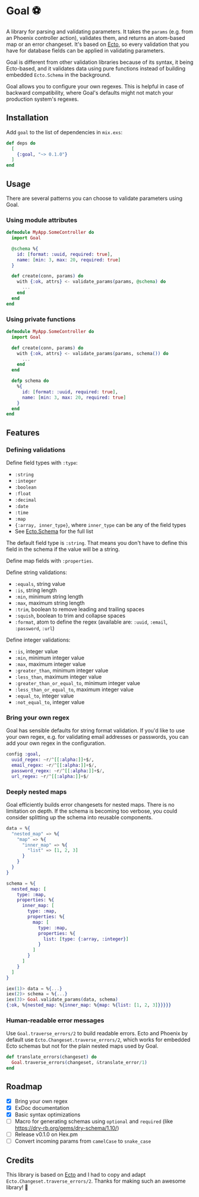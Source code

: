 # Goal ⚽

A library for parsing and validating parameters. It takes the `params` (e.g. from an Phoenix controller action), validates them, and returns an atom-based map or an error changeset. It's based on [Ecto](https://github.com/elixir-ecto/ecto), so every validation that you have for database fields can be applied in validating parameters.

Goal is different from other validation libraries because of its syntax, it being Ecto-based, and it validates data using pure functions instead of building embedded `Ecto.Schema` in the background.

Goal allows you to configure your own regexes. This is helpful in case of backward compatibility, where Goal's defaults might not match your production system's regexes.

## Installation

Add `goal` to the list of dependencies in `mix.exs`:

```elixir
def deps do
  [
    {:goal, "~> 0.1.0"}
  ]
end
```

## Usage

There are several patterns you can choose to validate parameters using Goal.

### Using module attributes

```elixir
defmodule MyApp.SomeController do
  import Goal

  @schema %{
    id: [format: :uuid, required: true],
    name: [min: 3, max: 20, required: true]
  }

  def create(conn, params) do
    with {:ok, attrs} <- validate_params(params, @schema) do
      ...
    end
  end
end
```

### Using private functions

```elixir
defmodule MyApp.SomeController do
  import Goal

  def create(conn, params) do
    with {:ok, attrs} <- validate_params(params, schema()) do
      ...
    end
  end

  defp schema do
    %{
      id: [format: :uuid, required: true],
      name: [min: 3, max: 20, required: true]
    }
  end
end
```

## Features

### Defining validations

Define field types with `:type`:

- `:string`
- `:integer`
- `:boolean`
- `:float`
- `:decimal`
- `:date`
- `:time`
- `:map`
- `{:array, inner_type}`, where `inner_type` can be any of the field types
- See [Ecto.Schema](https://hexdocs.pm/ecto/Ecto.Schema.html#module-primitive-types) for the full list

The default field type is `:string`. That means you don't have to define this field in the schema
if the value will be a string.

Define map fields with `:properties`.

Define string validations:

- `:equals`, string value
- `:is`, string length
- `:min`, minimum string length
- `:max`, maximum string length
- `:trim`, boolean to remove leading and trailing spaces
- `:squish`, boolean to trim and collapse spaces
- `:format`, atom to define the regex (available are: `:uuid`, `:email`, `:password`, `:url`)

Define integer validations:

- `:is`, integer value
- `:min`, minimum integer value
- `:max`, maximum integer value
- `:greater_than`, minimum integer value
- `:less_than`, maximum integer value
- `:greater_than_or_equal_to`, minimum integer value
- `:less_than_or_equal_to`, maximum integer value
- `:equal_to`, integer value
- `:not_equal_to`, integer value

### Bring your own regex

Goal has sensible defaults for string format validation. If you'd like to use your own regex, e.g. for validating email addresses or passwords, you can add your own regex in the configuration.

```elixir
config :goal,
  uuid_regex: ~r/^[[:alpha:]]+$/,
  email_regex: ~r/^[[:alpha:]]+$/,
  password_regex: ~r/^[[:alpha:]]+$/,
  url_regex: ~r/^[[:alpha:]]+$/
```

### Deeply nested maps

Goal efficiently builds error changesets for nested maps. There is no limitation on depth. If the schema is becoming too verbose, you could consider splitting up the schema into reusable components.

```elixir
data = %{
  "nested_map" => %{
    "map" => %{
      "inner_map" => %{
        "list" => [1, 2, 3]
      }
    }
  }
}

schema = %{
  nested_map: [
    type: :map,
    properties: %{
      inner_map: [
        type: :map,
        properties: %{
          map: [
            type: :map,
            properties: %{
              list: [type: {:array, :integer}]
            }
          ]
        }
      ]
    }
  ]
}

iex(1)> data = %{...}
iex(2)> schema = %{...}
iex(3)> Goal.validate_params(data, schema)
{:ok, %{nested_map: %{inner_map: %{map: %{list: [1, 2, 3]}}}}}
```

### Human-readable error messages

Use `Goal.traverse_errors/2` to build readable errors. Ecto and Phoenix by default use `Ecto.Changeset.traverse_errors/2`, which works for embedded Ecto schemas but not for the plain nested maps used by Goal.

```elixir
def translate_errors(changeset) do
  Goal.traverse_errors(changeset, &translate_error/1)
end
```

## Roadmap

- [x] Bring your own regex
- [x] ExDoc documentation
- [x] Basic syntax optimizations
- [ ] Macro for generating schemas using `optional` and `required` (like https://dry-rb.org/gems/dry-schema/1.10/)
- [ ] Release v0.1.0 on Hex.pm
- [ ] Convert incoming params from `camelCase` to `snake_case`

## Credits

This library is based on [Ecto](https://github.com/elixir-ecto/ecto) and I had to copy and adapt `Ecto.Changeset.traverse_errors/2`. Thanks for making such an awesome library! 🙇
